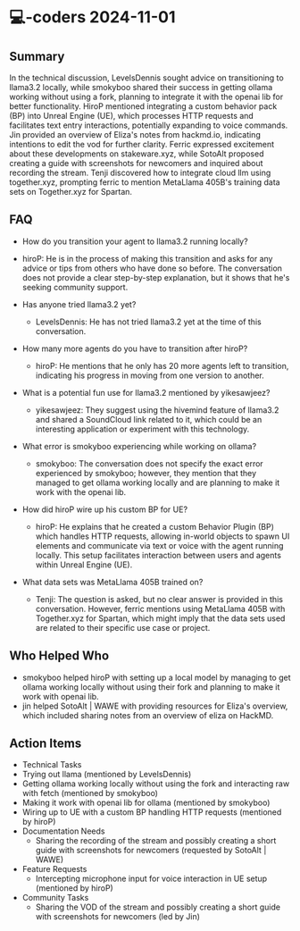 # 💻-coders 2024-11-01

## Summary
 In the technical discussion, LevelsDennis sought advice on transitioning to llama3.2 locally, while smokyboo shared their success in getting ollama working without using a fork, planning to integrate it with the openai lib for better functionality. HiroP mentioned integrating a custom behavior pack (BP) into Unreal Engine (UE), which processes HTTP requests and facilitates text entry interactions, potentially expanding to voice commands. Jin provided an overview of Eliza's notes from hackmd.io, indicating intentions to edit the vod for further clarity. Ferric expressed excitement about these developments on stakeware.xyz, while SotoAlt proposed creating a guide with screenshots for newcomers and inquired about recording the stream. Tenji discovered how to integrate cloud llm using together.xyz, prompting ferric to mention MetaLlama 405B's training data sets on Together.xyz for Spartan.

## FAQ
 - How do you transition your agent to llama3.2 running locally?
  - hiroP: He is in the process of making this transition and asks for any advice or tips from others who have done so before. The conversation does not provide a clear step-by-step explanation, but it shows that he's seeking community support.

- Has anyone tried llama3.2 yet?
  - LevelsDennis: He has not tried llama3.2 yet at the time of this conversation.

- How many more agents do you have to transition after hiroP?
  - hiroP: He mentions that he only has 20 more agents left to transition, indicating his progress in moving from one version to another.

- What is a potential fun use for llama3.2 mentioned by yikesawjeez?
  - yikesawjeez: They suggest using the hivemind feature of llama3.2 and shared a SoundCloud link related to it, which could be an interesting application or experiment with this technology.

- What error is smokyboo experiencing while working on ollama?
  - smokyboo: The conversation does not specify the exact error experienced by smokyboo; however, they mention that they managed to get ollama working locally and are planning to make it work with the openai lib.

- How did hiroP wire up his custom BP for UE?
  - hiroP: He explains that he created a custom Behavior Plugin (BP) which handles HTTP requests, allowing in-world objects to spawn UI elements and communicate via text or voice with the agent running locally. This setup facilitates interaction between users and agents within Unreal Engine (UE).

- What data sets was MetaLlama 405B trained on?
  - Tenji: The question is asked, but no clear answer is provided in this conversation. However, ferric mentions using MetaLlama 405B with Together.xyz for Spartan, which might imply that the data sets used are related to their specific use case or project.

## Who Helped Who
 - smokyboo helped hiroP with setting up a local model by managing to get ollama working locally without using their fork and planning to make it work with openai lib.
- jin helped SotoAlt | WAWE with providing resources for Eliza's overview, which included sharing notes from an overview of eliza on HackMD.

## Action Items
 - Technical Tasks
  - Trying out llama (mentioned by LevelsDennis)
  - Getting ollama working locally without using the fork and interacting raw with fetch (mentioned by smokyboo)
  - Making it work with openai lib for ollama (mentioned by smokyboo)
  - Wiring up to UE with a custom BP handling HTTP requests (mentioned by hiroP)
- Documentation Needs
  - Sharing the recording of the stream and possibly creating a short guide with screenshots for newcomers (requested by SotoAlt | WAWE)
- Feature Requests
  - Intercepting microphone input for voice interaction in UE setup (mentioned by hiroP)
- Community Tasks
  - Sharing the VOD of the stream and possibly creating a short guide with screenshots for newcomers (led by Jin)

